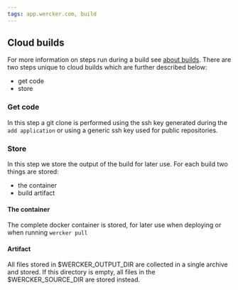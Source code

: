 ```yaml
---
tags: app.wercker.com, build
---
```


## Cloud builds

For more information on steps run during a build see [about builds](/docs/build/).
There are two steps unique to cloud builds which are further described below:

* get code
* store

### Get code

In this step a git clone is performed using the ssh key generated 
during the `add application` or using a generic ssh key used for public 
repositories.


### Store

In this step we store the output of the build for later use. For each build two
things are stored: 

* the container
* build artifact

#### The container

The complete docker container is stored, for later use when deploying or when running `wercker pull`

#### Artifact

All files stored in $WERCKER_OUTPUT_DIR are collected in a single archive and 
stored. If this directory is empty, all files in the $WERCKER_SOURCE_DIR are 
stored instead.
